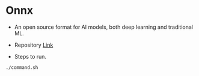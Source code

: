 # Onnx

+ An open source format for AI models, both deep learning and traditional ML.

+ Repository [Link](https://github.com/onnx/onnx/tree/main)

+ Steps to run.

```bash
./command.sh
```
